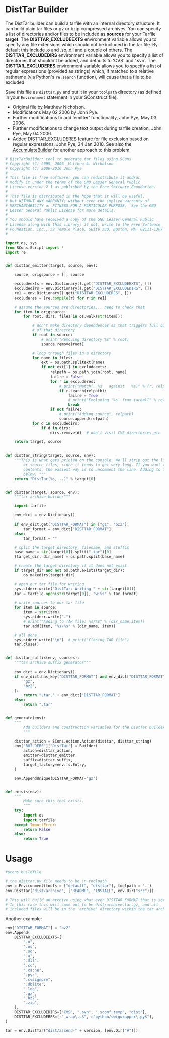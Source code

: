 # DistTar Builder

The DistTar builder can build a tarfile with an internal directory structure.  It can build plain tar files or gz or bzip compressed archives. You can specify a list of directories and/or files to be included as **sources** for your Tarfile **target**. The **DISTTAR_EXCLUDEEXTS** environment variable allows you to specify any file extensions which should not be included in the tar file. By default this include .o and .so,.dll and a couple of others. The **DISTTAR_EXCLUDEDIRS** environment variable allows you to specify a list of directories that shouldn't be added, and defaults to 'CVS' and '.svn'. The **DISTTAR_EXCLUDERES** environment variable allows you to specify a list of regular expressions (provided as strings) which, if matched to a relative pathname (via Python's `re.search` function), will cause that a file to be excluded.

Save this file as `disttar.py` and put it in your `toolpath` directory (as defined in your `Environment` statement in your SConstruct file).

* Original file by Matthew Nicholson.
* Modifications May 02 2006 by John Pye.
* Further modifications to add 'emitter' functionality, John Pye, May 03 2006.
* Further modifications to change text output during tarfile creation, John Pye, May 04 2006.
* Added DISTTAR_EXCLUDERES feature for file exclusion based on regular expressions, John Pye, 24 Jan 2010.
See also the [AccumulateBuilder](AccumulateBuilder) for another approach to this problem.


```python
# DistTarBuilder: tool to generate tar files using SCons
# Copyright (C) 2005, 2006  Matthew A. Nicholson
# Copyright (C) 2006-2010 John Pye
#
# This file is free software; you can redistribute it and/or
# modify it under the terms of the GNU Lesser General Public
# License version 2.1 as published by the Free Software Foundation.
#
# This file is distributed in the hope that it will be useful,
# but WITHOUT ANY WARRANTY; without even the implied warranty of
# MERCHANTABILITY or FITNESS FOR A PARTICULAR PURPOSE.  See the GNU
# Lesser General Public License for more details.
#
# You should have received a copy of the GNU Lesser General Public
# License along with this library; if not, write to the Free Software
# Foundation, Inc., 59 Temple Place, Suite 330, Boston, MA  02111-1307  USA
#

import os, sys
from SCons.Script import *
import re


def disttar_emitter(target, source, env):

    source, origsource = [], source

    excludeexts = env.Dictionary().get("DISTTAR_EXCLUDEEXTS", [])
    excludedirs = env.Dictionary().get("DISTTAR_EXCLUDEDIRS", [])
    re1 = env.Dictionary().get("DISTTAR_EXCLUDERES", [])
    excluderes = [re.compile(r) for r in re1]

    # assume the sources are directories... need to check that
    for item in origsource:
        for root, dirs, files in os.walk(str(item)):

            # don't make directory dependences as that triggers full build
            # of that directory
            if root in source:
                # print("Removing directory %s" % root)
                source.remove(root)

            # loop through files in a directory
            for name in files:
                ext = os.path.splitext(name)
                if not ext[1] in excludeexts:
                    relpath = os.path.join(root, name)
                    failre = False
                    for r in excluderes:
                        # print("Match(  %s   against   %s)" % (r, relpath))
                        if r.search(relpath):
                            failre = True
                            # print("Excluding '%s' from tarball" % relpath)
                            break
                    if not failre:
                        # print("Adding source", relpath)
                        source.append(relpath)
            for d in excludedirs:
                if d in dirs:
                    dirs.remove(d)  # don't visit CVS directories etc

    return target, source


def disttar_string(target, source, env):
    """This is what gets printed on the console. We'll strip out the list
        or source files, since it tends to get very long. If you want to see the
        contents, the easiest way is to uncomment the line 'Adding to TAR file'
        below. """
    return "DistTar(%s,...)" % target[0]


def disttar(target, source, env):
    """tar archive builder"""

    import tarfile

    env_dict = env.Dictionary()

    if env_dict.get("DISTTAR_FORMAT") in ["gz", "bz2"]:
        tar_format = env_dict["DISTTAR_FORMAT"]
    else:
        tar_format = ""

    # split the target directory, filename, and stuffix
    base_name = str(target[0]).split(".tar")[0]
    (target_dir, dir_name) = os.path.split(base_name)

    # create the target directory if it does not exist
    if target_dir and not os.path.exists(target_dir):
        os.makedirs(target_dir)

    # open our tar file for writing
    sys.stderr.write("DistTar: Writing " + str(target[0]))
    tar = tarfile.open(str(target[0]), "w:%s" % tar_format)

    # write sources to our tar file
    for item in source:
        item = str(item)
        sys.stderr.write(".")
        # print("Adding to TAR file: %s/%s" % (dir_name,item))
        tar.add(item, "%s/%s" % (dir_name, item))

    # all done
    sys.stderr.write("\n")  # print("Closing TAR file")
    tar.close()


def disttar_suffix(env, sources):
    """tar archive suffix generator"""

    env_dict = env.Dictionary()
    if env_dict.has_key("DISTTAR_FORMAT") and env_dict["DISTTAR_FORMAT"] in [
        "gz",
        "bz2",
    ]:
        return ".tar." + env_dict["DISTTAR_FORMAT"]
    else:
        return ".tar"


def generate(env):
    """
        Add builders and construction variables for the DistTar builder.
        """

    disttar_action = SCons.Action.Action(disttar, disttar_string)
    env["BUILDERS"]["DistTar"] = Builder(
        action=disttar_action,
        emitter=disttar_emitter,
        suffix=disttar_suffix,
        target_factory=env.fs.Entry,
    )

    env.AppendUnique(DISTTAR_FORMAT="gz")


def exists(env):
    """
        Make sure this tool exists.
        """
    try:
        import os
        import tarfile
    except ImportError:
        return False
    else:
        return True
```

# Usage

```python
#scons buildfile

# the disttar.py file needs to be in toolpath
env = Environment(tools = ["default", "disttar"], toolpath = '.')
env.DistTar("dist/archive", ["README", "INSTALL", env.Dir("src")])

# This will build an archive using what ever DISTTAR_FORMAT that is set.
# In this case this will come out to be dist/archive.tar.gz, and all
# included files will be in the 'archive' directory within the tar archive.
```
Another example:


```python
env["DISTTAR_FORMAT"] = "bz2"
env.Append(
    DISTTAR_EXCLUDEEXTS=[
        ".o",
        ".os",
        ".so",
        ".a",
        ".dll",
        ".cc",
        ".cache",
        ".pyc",
        ".cvsignore",
        ".dblite",
        ".log",
        ".gz",
        ".bz2",
        ".zip",
    ],
    DISTTAR_EXCLUDEDIRS=["CVS", ".svn", ".sconf_temp", "dist"],
    DISTTAR_EXCLUDERES=[r"_wrap\.c$", r"python/swigwrapper\.py$"],
)

tar = env.DistTar("dist/ascend-" + version, [env.Dir("#")])
```
